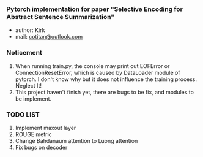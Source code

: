 ### Pytorch implementation for paper "Selective Encoding for Abstract Sentence Summarization"
- author: Kirk
- mail: cotitan@outlook.com

### Noticement
1. When running train.py, the console may print out EOFError or ConnectionResetError, which is caused by DataLoader module of pytorch. I don't know why but it does not influence the training process. Neglect It!
2. This project haven't finish yet, there are bugs to be fix, and modules to be implement.

### TODO LIST
1. Implement maxout layer
2. ROUGE metric
2. Change Bahdanaum attention to Luong attention
3. Fix bugs on decoder
